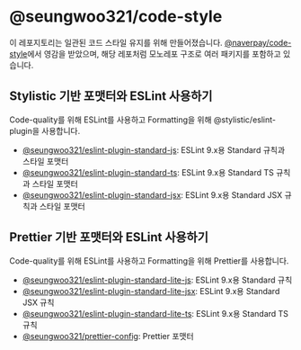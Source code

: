 # @seungwoo321/code-style

이 레포지토리는 일관된 코드 스타일 유지를 위해 만들어졌습니다.
[@naverpay/code-style](https://github.com/NaverPayDev/code-style/)에서 영감을 받았으며, 해당 레포처럼 모노레포 구조로 여러 패키지를 포함하고 있습니다.

## Stylistic 기반 포맷터와 ESLint 사용하기

Code-quality를 위해 ESLint를 사용하고 Formatting을 위해 @stylistic/eslint-plugin을 사용합니다.

- [@seungwoo321/eslint-plugin-standard-js](/packages/eslint-plugin-standard-js/): ESLint 9.x용 Standard 규칙과 스타일 포맷터
- [@seungwoo321/eslint-plugin-standard-ts](/packages/eslint-plugin-standard-ts/): ESLint 9.x용 Standard TS 규칙과 스타일 포맷터
- [@seungwoo321/eslint-plugin-standard-jsx](/packages/eslint-plugin-standard-jsx/): ESLint 9.x용 Standard JSX 규칙과 스타일 포맷터

## Prettier 기반 포맷터와 ESLint 사용하기

Code-quality를 위해 ESLint를 사용하고 Formatting을 위해 Prettier를 사용합니다.

- [@seungwoo321/eslint-plugin-standard-lite-js](/packages/eslint-plugin-standard-lite-js/): ESLint 9.x용 Standard 규칙
- [@seungwoo321/eslint-plugin-standard-lite-jsx](/packages/eslint-plugin-standard-lite-jsx/): ESLint 9.x용 Standard JSX 규칙
- [@seungwoo321/eslint-plugin-standard-lite-ts](/packages/eslint-plugin-standard-lite-ts/): ESLint 9.x용 Standard TS 규칙
- [@seungwoo321/prettier-config](/packages/eslint-plugin-prettier/): Prettier 포맷터


<!-- 
## 템플릿

코드 스타일을 적용한 개발 템플릿을 별도 레포지토리로 제공합니다 (추후 링크 추가 예정)
- Vite 템플릿
- Vite + React 19 + ESLint 9 + Standard rule
- Vite + Vue2 + ESLint 9 + Standard rule
- Vite + Vue3 + ESLint 9 + Standard rule
- Next 템플릿
- Next 15 + ESLint 9 + Standard rule
- Next 15 + Tailwind 4 + Shadcn/UI + ESLint 9 + Standard rule
- Turborepo 템플릿
-->

